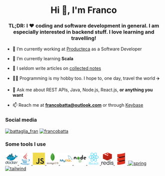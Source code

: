 <h1 align="center">Hi 👋, I'm Franco</h1>
<h3 align="center">TL;DR: I ❤️ coding and software development in general. I am especially interested in backend stuff. I love learning and travelling!</h3>

- 🔭 I’m currently working at [Producteca](https://www.producteca.com/) as a Software Developer

- 🌱 I’m currently learning **Scala**

- 📝 I seldom write articles on [collected notes](https://collectednotes.com/francobatta)

- 🧙‍♂️ Programming is my hobby too. I hope to, one day, travel the world ✈️

- 💬 Ask me about REST APIs, Java, Node.js, React.js, **or anything you want**

- 📫 Reach me at **francobatta@outlook.com** or through [Keybase](https://keybase.io/francobatta)

<h3 align="left">Social media</h3>
<p align="left">
<a href="https://twitter.com/battaglia_fran" target="blank"><img align="center" src="https://cdn.jsdelivr.net/npm/simple-icons@3.0.1/icons/twitter.svg" alt="battaglia_fran" height="30" width="40" /></a>
<a href="https://linkedin.com/in/francobatta" target="blank"><img align="center" src="https://cdn.jsdelivr.net/npm/simple-icons@3.0.1/icons/linkedin.svg" alt="francobatta" height="30" width="40" /></a>
</p>

<h3 align="left">Some tools I use</h3>
<p align="left"> <a href="https://www.docker.com/" target="_blank"> <img src="https://raw.githubusercontent.com/devicons/devicon/master/icons/docker/docker-original-wordmark.svg" alt="docker" width="40" height="40"/> </a> <a href="https://www.java.com" target="_blank"> <img src="https://raw.githubusercontent.com/devicons/devicon/master/icons/java/java-original.svg" alt="java" width="40" height="40"/> </a> <a href="https://developer.mozilla.org/en-US/docs/Web/JavaScript" target="_blank"> <img src="https://raw.githubusercontent.com/devicons/devicon/master/icons/javascript/javascript-original.svg" alt="javascript" width="40" height="40"/> </a> <a href="https://www.mongodb.com/" target="_blank"> <img src="https://raw.githubusercontent.com/devicons/devicon/master/icons/mongodb/mongodb-original-wordmark.svg" alt="mongodb" width="40" height="40"/> </a> <a href="https://www.mysql.com/" target="_blank"> <img src="https://raw.githubusercontent.com/devicons/devicon/master/icons/mysql/mysql-original-wordmark.svg" alt="mysql" width="40" height="40"/> </a> <a href="https://nodejs.org" target="_blank"> <img src="https://raw.githubusercontent.com/devicons/devicon/master/icons/nodejs/nodejs-original-wordmark.svg" alt="nodejs" width="40" height="40"/> </a> <a href="https://reactjs.org/" target="_blank"> <img src="https://raw.githubusercontent.com/devicons/devicon/master/icons/react/react-original-wordmark.svg" alt="react" width="40" height="40"/> </a> <a href="https://redis.io" target="_blank"> <img src="https://raw.githubusercontent.com/devicons/devicon/master/icons/redis/redis-original-wordmark.svg" alt="redis" width="40" height="40"/> </a> <a href="https://www.scala-lang.org" target="_blank"> <img src="https://raw.githubusercontent.com/devicons/devicon/master/icons/scala/scala-original.svg" alt="scala" width="40" height="40"/> </a> <a href="https://spring.io/" target="_blank"> <img src="https://www.vectorlogo.zone/logos/springio/springio-icon.svg" alt="spring" width="40" height="40"/> </a> <a href="https://tailwindcss.com/" target="_blank"> <img src="https://www.vectorlogo.zone/logos/tailwindcss/tailwindcss-icon.svg" alt="tailwind" width="40" height="40"/> </a> </p>
